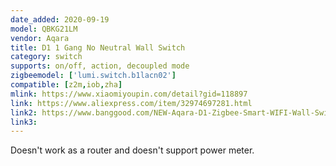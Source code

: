```yaml
---
date_added: 2020-09-19
model: QBKG21LM
vendor: Aqara
title: D1 1 Gang No Neutral Wall Switch 
category: switch
supports: on/off, action, decoupled mode
zigbeemodel: ['lumi.switch.b1lacn02']
compatible: [z2m,iob,zha]
mlink: https://www.xiaomiyoupin.com/detail?gid=118897
link: https://www.aliexpress.com/item/32974697281.html
link2: https://www.banggood.com/NEW-Aqara-D1-Zigbee-Smart-WIFI-Wall-Switch-1-or-2-or-3-Gang-LIVE-or-NEUTRAL-LINE-Xiaomi-Mijia-APP-Remote-Controller-p-1644324.html
link3: 
---
```


Doesn't work as a router and doesn't support power meter.
